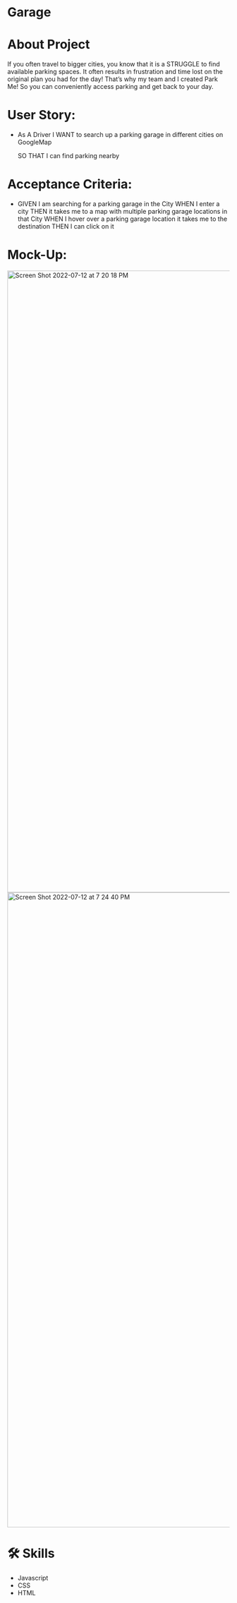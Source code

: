 
# Garage

# About Project

If you often travel to bigger cities, you know that it is a STRUGGLE to find available parking spaces. 
It often results in frustration and time lost on the original plan you had for the day!
That’s why my team and I created Park Me! So you can conveniently access parking and get back to your day.





# User Story:
- As A Driver I WANT to search up a parking garage in different cities on GoogleMap
 
  SO THAT I can find parking nearby

# Acceptance Criteria:
- GIVEN I am searching for a parking garage in the City
  WHEN I enter a city 
  THEN it takes me to a map with multiple parking garage locations in that City
  WHEN I hover over a parking garage location it takes me to the destination
  THEN I can click on it

# Mock-Up:
<img width="1410" alt="Screen Shot 2022-07-12 at 7 20 18 PM" src="https://user-images.githubusercontent.com/105446523/178614888-0b34ef24-3037-4b90-b97b-d3c2f8da4179.png">

<img width="1440" alt="Screen Shot 2022-07-12 at 7 24 40 PM" src="https://user-images.githubusercontent.com/105446523/178615008-5783795c-1581-4c2a-8619-c026c77ec4a8.png">

# 🛠 Skills

- Javascript
- CSS
- HTML
